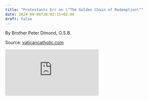 ```yaml
---
title: "Protestants Err on \"The Golden Chain of Redemption\""
date: 2024-09-06T20:02:15+02:00
draft: false
---
```



By Brother Peter Dimond, O.S.B.

Source: [vaticancatholic.com](https://vaticancatholic.com/protestants-err-golden-chain-redemption/)

<iframe src="https://www.youtube.com/embed/nsljFA7y4n8?rel=0" frameborder="0" allow="accelerometer; autoplay; clipboard-write; encrypted-media; gyroscope; picture-in-picture" allowfullscreen></iframe>
